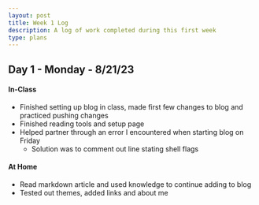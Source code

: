 ```yaml
---
layout: post
title: Week 1 Log
description: A log of work completed during this first week
type: plans
---
```


## Day 1 - Monday - 8/21/23

#### In-Class
- Finished setting up blog in class, made first few changes to blog and practiced pushing changes
- Finished reading tools and setup page
- Helped partner through an error I encountered when starting blog on Friday
    - Solution was to comment out line stating shell flags

#### At Home
- Read markdown article and used knowledge to continue adding to blog
- Tested out themes, added links and about me